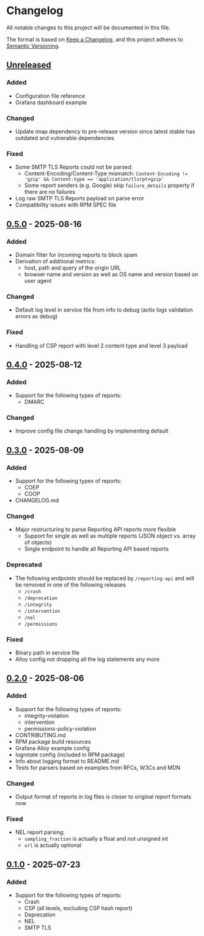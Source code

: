 # Changelog

All notable changes to this project will be documented in this file.

The format is based on [Keep a Changelog](https://keepachangelog.com/en/1.1.0/),
and this project adheres to [Semantic Versioning](https://semver.org/spec/v2.0.0.html).

## [Unreleased](https://github.com/nerou42/network-journal/compare/v0.5.0...HEAD)

### Added

- Configuration file reference
- Grafana dashboard example

### Changed

- Update imap dependency to pre-release version since latest stable has outdated and vulnerable dependencies

### Fixed

- Some SMTP TLS Reports could not be parsed:
    - Content-Encoding/Content-Type mismatch: `Content-Encoding != 'gzip' && Content-type == 'application/tlsrpt+gzip'`
    - Some report senders (e.g. Google) skip `failure_details` property if there are no failures
- Log raw SMTP TLS Reports payload on parse error
- Compatibility issues with RPM SPEC file


## [0.5.0](https://github.com/nerou42/network-journal/compare/v0.4.0...v0.5.0) - 2025-08-16

### Added

- Domain filter for incoming reports to block spam
- Derivation of additional metrics:
    - host, path and query of the origin URL
    - browser name and version as well as OS name and version based on user agent

### Changed

- Default log level in service file from info to debug (actix logs validation errors as debug)

### Fixed

- Handling of CSP report with level 2 content type and level 3 payload


## [0.4.0](https://github.com/nerou42/network-journal/compare/v0.3.0...v0.4.0) - 2025-08-12

### Added

- Support for the following types of reports:
    - DMARC

### Changed

- Improve config file change handling by implementing default


## [0.3.0](https://github.com/nerou42/network-journal/compare/v0.2.0...v0.3.0) - 2025-08-09

### Added

- Support for the following types of reports:
    - COEP
    - COOP
- CHANGELOG.md

### Changed

- Major restructuring to parse Reporting API reports more flexible
    - Support for single as well as multiple reports (JSON object vs. array of objects)
    - Single endpoint to handle all Reporting API based reports

### Deprecated

- The following endpoints should be replaced by `/reporting-api` and will be removed in one of the following releases
    - `/crash`
    - `/deprecation`
    - `/integrity`
    - `/intervention`
    - `/nel`
    - `/permissions`

### Fixed

- Binary path in service file
- Alloy config not dropping all the log statements any more


## [0.2.0](https://github.com/nerou42/network-journal/compare/v0.1.0...v0.2.0) - 2025-08-06

### Added

- Support for the following types of reports:
    - integrity-violation
    - intervention 
    - permissions-policy-violation
- CONTRIBUTING.md
- RPM package build resources
- Grafana Alloy example config
- logrotate config (included in RPM package)
- Info about logging format to README.md
- Tests for parsers based on examples from RFCs, W3Cs and MDN

### Changed

- Output format of reports in log files is closer to original report formats now

### Fixed

- NEL report parsing:
    - `sampling_fraction` is actually a float and not unsigned int
    - `url` is actually optional


## [0.1.0](https://github.com/nerou42/network-journal/releases/tag/v0.1.0) - 2025-07-23

### Added

- Support for the following types of reports:
    - Crash
    - CSP (all levels, excluding CSP hash report)
    - Deprecation
    - NEL
    - SMTP TLS
